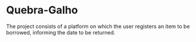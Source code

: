 # Quebra-Galho
The project consists of a platform on which the user registers an item to be borrowed, informing the date to be returned.
